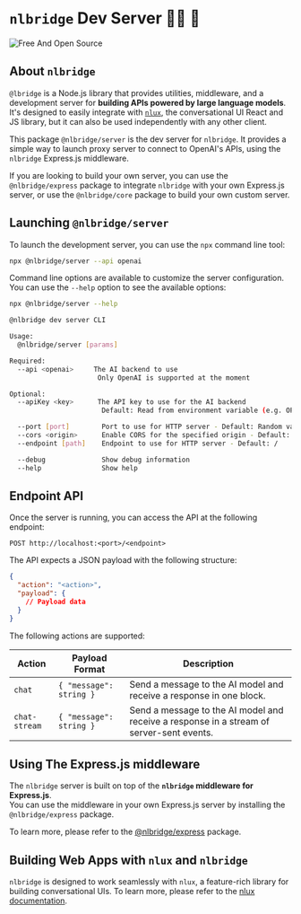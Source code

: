 # `nlbridge` Dev Server 🌲💬 🌉

![Free And Open Source](https://img.shields.io/badge/Free%20%26%20Open%20Source-1ccb61)

## About `nlbridge`

`@lbridge` is a Node.js library that provides utilities, middleware, and a development server for **building APIs
powered by large language models**. It's designed to easily integrate with [`nlux`](https://nlux.ai), the conversational
UI React and JS library, but it can also be used independently with any other client.

This package `@nlbridge/server` is the dev server for `nlbridge`. It provides a simple way to launch proxy
server to connect to OpenAI's APIs, using the `nlbridge` Express.js middleware.

If you are looking to build your own server, you can use the `@nlbridge/express` package to integrate `nlbridge` with
your own Express.js server, or use the `@nlbridge/core` package to build your own custom server.

## Launching `@nlbridge/server`

To launch the development server, you can use the `npx` command line tool:

```bash
npx @nlbridge/server --api openai
```

Command line options are available to customize the server configuration. You can use the `--help` option to see the
available options:

```bash
npx @nlbridge/server --help
```

```bash
@nlbridge dev server CLI

Usage:
  @nlbridge/server [params]

Required:
  --api <openai>     The AI backend to use
                      Only OpenAI is supported at the moment

Optional:
  --apiKey <key>      The API key to use for the AI backend
                       Default: Read from environment variable (e.g. OPENAI_API_KEY)

  --port [port]        Port to use for HTTP server - Default: Random value between 8000 and 8999
  --cors <origin>      Enable CORS for the specified origin - Default: "*"
  --endpoint [path]    Endpoint to use for HTTP server - Default: /

  --debug              Show debug information
  --help               Show help
```

## Endpoint API

Once the server is running, you can access the API at the following endpoint:

```
POST http://localhost:<port>/<endpoint>
```

The API expects a JSON payload with the following structure:

```json
{
  "action": "<action>",
  "payload": {
    // Payload data
  }
}
```

The following actions are supported:

| Action        | Payload Format          | Description                                                                              |
|---------------|-------------------------|------------------------------------------------------------------------------------------|
| `chat`        | `{ "message": string }` | Send a message to the AI model and receive a response in one block.                      |
| `chat-stream` | `{ "message": string }` | Send a message to the AI model and receive a response in a stream of server-sent events. |

## Using The Express.js middleware

The `nlbridge` server is built on top of the **`nlbridge` middleware for Express.js**.  
You can use the middleware in your own Express.js server by installing the `@nlbridge/express` package.

To learn more, please refer to the [@nlbridge/express](https://www.npmjs.com/package/@nlbridge/express) package.

## Building Web Apps with `nlux` and `nlbridge`

`nlbridge` is designed to work seamlessly with `nlux`, a feature-rich library for building conversational UIs.
To learn more, please refer to the [nlux documentation](https://nlux.dev).
